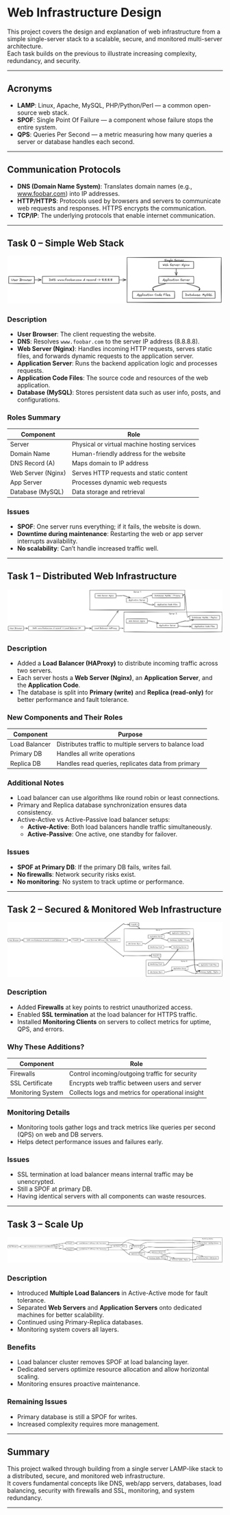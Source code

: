 # Web Infrastructure Design

This project covers the design and explanation of web infrastructure from a simple single-server stack to a scalable, secure, and monitored multi-server architecture.  
Each task builds on the previous to illustrate increasing complexity, redundancy, and security.

---

## Acronyms

- **LAMP**: Linux, Apache, MySQL, PHP/Python/Perl — a common open-source web stack.  
- **SPOF**: Single Point Of Failure — a component whose failure stops the entire system.  
- **QPS**: Queries Per Second — a metric measuring how many queries a server or database handles each second.

---

## Communication Protocols

- **DNS (Domain Name System)**: Translates domain names (e.g., www.foobar.com) into IP addresses.  
- **HTTP/HTTPS**: Protocols used by browsers and servers to communicate web requests and responses. HTTPS encrypts the communication.  
- **TCP/IP**: The underlying protocols that enable internet communication.

---

## Task 0 – Simple Web Stack

![Simple Web Stack](0-simple_web_stack.png)

### Description

- **User Browser**: The client requesting the website.  
- **DNS**: Resolves `www.foobar.com` to the server IP address (8.8.8.8).  
- **Web Server (Nginx)**: Handles incoming HTTP requests, serves static files, and forwards dynamic requests to the application server.  
- **Application Server**: Runs the backend application logic and processes requests.  
- **Application Code Files**: The source code and resources of the web application.  
- **Database (MySQL)**: Stores persistent data such as user info, posts, and configurations.

### Roles Summary

| Component          | Role                                         |
|--------------------|----------------------------------------------|
| Server             | Physical or virtual machine hosting services |
| Domain Name        | Human-friendly address for the website       |
| DNS Record (A)     | Maps domain to IP address                      |
| Web Server (Nginx) | Serves HTTP requests and static content       |
| App Server         | Processes dynamic web requests                 |
| Database (MySQL)   | Data storage and retrieval                      |

### Issues

- **SPOF**: One server runs everything; if it fails, the website is down.  
- **Downtime during maintenance**: Restarting the web or app server interrupts availability.  
- **No scalability**: Can’t handle increased traffic well.

---

## Task 1 – Distributed Web Infrastructure

![Distributed Web Infrastructure](1-distributed_web_infrastructure.png)

### Description

- Added a **Load Balancer (HAProxy)** to distribute incoming traffic across two servers.  
- Each server hosts a **Web Server (Nginx)**, an **Application Server**, and the **Application Code**.  
- The database is split into **Primary (write)** and **Replica (read-only)** for better performance and fault tolerance.

### New Components and Their Roles

| Component          | Purpose                                        |
|--------------------|------------------------------------------------|
| Load Balancer      | Distributes traffic to multiple servers to balance load |
| Primary DB         | Handles all write operations                    |
| Replica DB         | Handles read queries, replicates data from primary |

### Additional Notes

- Load balancer can use algorithms like round robin or least connections.  
- Primary and Replica database synchronization ensures data consistency.  
- Active-Active vs Active-Passive load balancer setups:  
  - **Active-Active**: Both load balancers handle traffic simultaneously.  
  - **Active-Passive**: One active, one standby for failover.

### Issues

- **SPOF at Primary DB**: If the primary DB fails, writes fail.  
- **No firewalls**: Network security risks exist.  
- **No monitoring**: No system to track uptime or performance.

---

## Task 2 – Secured & Monitored Web Infrastructure

![Secured & Monitored Web Infrastructure](2-secured_and_monitored_web_infrastructure.png)

### Description

- Added **Firewalls** at key points to restrict unauthorized access.  
- Enabled **SSL termination** at the load balancer for HTTPS traffic.  
- Installed **Monitoring Clients** on servers to collect metrics for uptime, QPS, and errors.

### Why These Additions?

| Component           | Role                                             |
|---------------------|--------------------------------------------------|
| Firewalls           | Control incoming/outgoing traffic for security    |
| SSL Certificate     | Encrypts web traffic between users and server     |
| Monitoring System   | Collects logs and metrics for operational insight |

### Monitoring Details

- Monitoring tools gather logs and track metrics like queries per second (QPS) on web and DB servers.  
- Helps detect performance issues and failures early.

### Issues

- SSL termination at load balancer means internal traffic may be unencrypted.  
- Still a SPOF at primary DB.  
- Having identical servers with all components can waste resources.

---

## Task 3 – Scale Up

![Scale Up Infrastructure](3-scale_up.png)

### Description

- Introduced **Multiple Load Balancers** in Active-Active mode for fault tolerance.  
- Separated **Web Servers** and **Application Servers** onto dedicated machines for better scalability.  
- Continued using Primary-Replica databases.  
- Monitoring system covers all layers.

### Benefits

- Load balancer cluster removes SPOF at load balancing layer.  
- Dedicated servers optimize resource allocation and allow horizontal scaling.  
- Monitoring ensures proactive maintenance.

### Remaining Issues

- Primary database is still a SPOF for writes.  
- Increased complexity requires more management.  

---

## Summary

This project walked through building from a single server LAMP-like stack to a distributed, secure, and monitored web infrastructure.  
It covers fundamental concepts like DNS, web/app servers, databases, load balancing, security with firewalls and SSL, monitoring, and system redundancy.  

---
